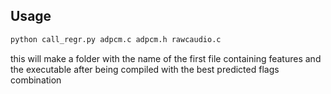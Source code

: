 ## Usage 
```bash
python call_regr.py adpcm.c adpcm.h rawcaudio.c
```
this will make a folder with the name of the first file containing
features and the executable after being compiled with the best 
predicted flags combination
